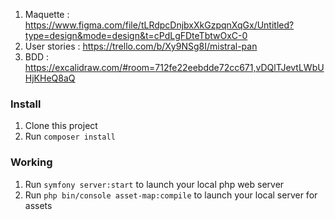1. Maquette : https://www.figma.com/file/tLRdpcDnjbxXkGzpqnXqGx/Untitled?type=design&mode=design&t=cPdLgFDteTbtwOxC-0
2. User stories : https://trello.com/b/Xy9NSg8I/mistral-pan
3. BDD : https://excalidraw.com/#room=712fe22eebdde72cc671,vDQlTJevtLWbUHjKHeQ8aQ


### Install

1. Clone this project
2. Run `composer install`

### Working

1. Run `symfony server:start` to launch your local php web server
2. Run `php bin/console asset-map:compile` to launch your local server for assets

